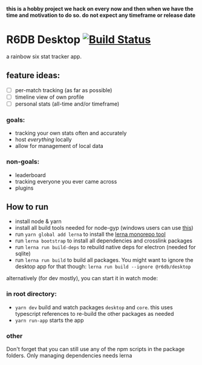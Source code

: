 **this is a hobby project we hack on every now and then when we have the time and motivation to do so.
do not expect any timeframe or release date**

# R6DB Desktop [![Build Status](https://travis-ci.org/r6db/app.svg?branch=master)](https://travis-ci.org/r6db/app)

a rainbow six stat tracker app.

## feature ideas:

-   [ ] per-match tracking (as far as possible)
-   [ ] timeline view of own profile
-   [ ] personal stats (all-time and/or timeframe)

### goals:

-   tracking your own stats often and accurately
-   host _everything_ locally
-   allow for management of local data

### non-goals:

-   leaderboard
-   tracking everyone you ever came across
-   plugins

## How to run

-   install node & yarn
-   install all build tools needed for node-gyp (windows users can use [this](https://www.npmjs.com/package/windows-build-tools))
-   run `yarn global add lerna` to install the [lerna monorepo tool](https://lernajs.io/)
-   run `lerna bootstrap` to install all dependencies and crosslink packages
-   run `lerna run build-deps` to rebuild native deps for electron (needed for sqlite)
-   run `lerna run build` to build all packages. You might want to ignore the desktop app for that though: `lerna run build --ignore @r6db/desktop`

alternatively (for dev mostly), you can start it in watch mode:

### in root directory:

-   `yarn dev` build and watch packages `desktop` and `core`. this uses typescript references to re-build the other packages as needed
-   `yarn run-app` starts the app

### other

Don't forget that you can still use any of the npm scripts in the package folders. Only managing dependencies needs lerna
